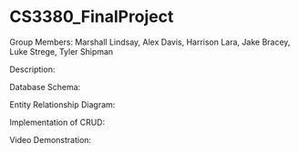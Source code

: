 # CS3380_FinalProject

Group Members: Marshall Lindsay, Alex Davis, Harrison Lara, Jake Bracey, Luke Strege, Tyler Shipman

Description:

Database Schema:

Entity Relationship Diagram:

Implementation of CRUD:

Video Demonstration:
